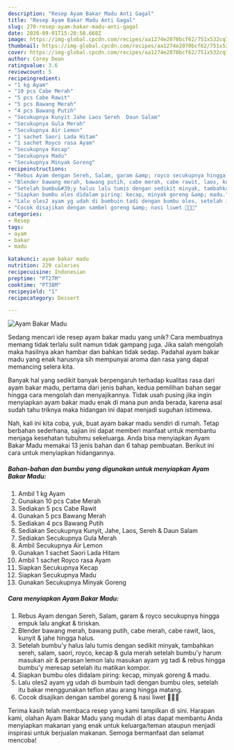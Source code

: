 ```yaml
---
description: "Resep Ayam Bakar Madu Anti Gagal"
title: "Resep Ayam Bakar Madu Anti Gagal"
slug: 270-resep-ayam-bakar-madu-anti-gagal
date: 2020-09-01T15:28:58.668Z
image: https://img-global.cpcdn.com/recipes/aa1274e2070bcf62/751x532cq70/ayam-bakar-madu-foto-resep-utama.jpg
thumbnail: https://img-global.cpcdn.com/recipes/aa1274e2070bcf62/751x532cq70/ayam-bakar-madu-foto-resep-utama.jpg
cover: https://img-global.cpcdn.com/recipes/aa1274e2070bcf62/751x532cq70/ayam-bakar-madu-foto-resep-utama.jpg
author: Corey Dean
ratingvalue: 3.6
reviewcount: 5
recipeingredient:
- "1 kg Ayam"
- "10 pcs Cabe Merah"
- "5 pcs Cabe Rawit"
- "5 pcs Bawang Merah"
- "4 pcs Bawang Putih"
- "Secukupnya Kunyit Jahe Laos Sereh  Daun Salam"
- "Secukupnya Gula Merah"
- "Secukupnya Air Lemon"
- "1 sachet Saori Lada Hitam"
- "1 sachet Royco rasa Ayam"
- "Secukupnya Kecap"
- "Secukupnya Madu"
- "Secukupnya Minyak Goreng"
recipeinstructions:
- "Rebus Ayam dengan Sereh, Salam, garam &amp; royco secukupnya hingga empuk lalu angkat &amp; tiriskan."
- "Blender bawang merah, bawang putih, cabe merah, cabe rawit, laos, kunyit &amp; jahe hingga halus."
- "Setelah bumbu&#39;y halus lalu tumis dengan sedikit minyak, tambahkan sereh, salam, saori, royco, kecap &amp; gula merah setelah bumbu&#39;y harum masukan air &amp; perasan lemon lalu masukan ayam yg tadi &amp; rebus hingga bumbu&#39;y meresap setelah itu matikan kompor."
- "Siapkan bumbu oles didalam piring: kecap, minyak goreng &amp; madu."
- "Lalu oles2 ayam yg udah di bumbuin tadi dengan bumbu oles, setelah itu bakar menggunakan teflon atau arang hingga matang."
- "Cocok disajikan dengan sambel goreng &amp; nasi liwet 🤗😁🤗"
categories:
- Resep
tags:
- ayam
- bakar
- madu

katakunci: ayam bakar madu 
nutrition: 229 calories
recipecuisine: Indonesian
preptime: "PT27M"
cooktime: "PT38M"
recipeyield: "1"
recipecategory: Dessert

---
```



![Ayam Bakar Madu](https://img-global.cpcdn.com/recipes/aa1274e2070bcf62/751x532cq70/ayam-bakar-madu-foto-resep-utama.jpg)

Sedang mencari ide resep ayam bakar madu yang unik? Cara membuatnya memang tidak terlalu sulit namun tidak gampang juga. Jika salah mengolah maka hasilnya akan hambar dan bahkan tidak sedap. Padahal ayam bakar madu yang enak harusnya sih mempunyai aroma dan rasa yang dapat memancing selera kita.



Banyak hal yang sedikit banyak berpengaruh terhadap kualitas rasa dari ayam bakar madu, pertama dari jenis bahan, kedua pemilihan bahan segar hingga cara mengolah dan menyajikannya. Tidak usah pusing jika ingin menyiapkan ayam bakar madu enak di mana pun anda berada, karena asal sudah tahu triknya maka hidangan ini dapat menjadi suguhan istimewa.


Nah, kali ini kita coba, yuk, buat ayam bakar madu sendiri di rumah. Tetap berbahan sederhana, sajian ini dapat memberi manfaat untuk membantu menjaga kesehatan tubuhmu sekeluarga. Anda bisa menyiapkan Ayam Bakar Madu memakai 13 jenis bahan dan 6 tahap pembuatan. Berikut ini cara untuk menyiapkan hidangannya.

<!--inarticleads1-->

##### Bahan-bahan dan bumbu yang digunakan untuk menyiapkan Ayam Bakar Madu:

1. Ambil 1 kg Ayam
1. Gunakan 10 pcs Cabe Merah
1. Sediakan 5 pcs Cabe Rawit
1. Gunakan 5 pcs Bawang Merah
1. Sediakan 4 pcs Bawang Putih
1. Sediakan Secukupnya Kunyit, Jahe, Laos, Sereh &amp; Daun Salam
1. Sediakan Secukupnya Gula Merah
1. Ambil Secukupnya Air Lemon
1. Gunakan 1 sachet Saori Lada Hitam
1. Ambil 1 sachet Royco rasa Ayam
1. Siapkan Secukupnya Kecap
1. Siapkan Secukupnya Madu
1. Gunakan Secukupnya Minyak Goreng




<!--inarticleads2-->

##### Cara menyiapkan Ayam Bakar Madu:

1. Rebus Ayam dengan Sereh, Salam, garam &amp; royco secukupnya hingga empuk lalu angkat &amp; tiriskan.
1. Blender bawang merah, bawang putih, cabe merah, cabe rawit, laos, kunyit &amp; jahe hingga halus.
1. Setelah bumbu&#39;y halus lalu tumis dengan sedikit minyak, tambahkan sereh, salam, saori, royco, kecap &amp; gula merah setelah bumbu&#39;y harum masukan air &amp; perasan lemon lalu masukan ayam yg tadi &amp; rebus hingga bumbu&#39;y meresap setelah itu matikan kompor.
1. Siapkan bumbu oles didalam piring: kecap, minyak goreng &amp; madu.
1. Lalu oles2 ayam yg udah di bumbuin tadi dengan bumbu oles, setelah itu bakar menggunakan teflon atau arang hingga matang.
1. Cocok disajikan dengan sambel goreng &amp; nasi liwet 🤗😁🤗




Terima kasih telah membaca resep yang kami tampilkan di sini. Harapan kami, olahan Ayam Bakar Madu yang mudah di atas dapat membantu Anda menyiapkan makanan yang enak untuk keluarga/teman ataupun menjadi inspirasi untuk berjualan makanan. Semoga bermanfaat dan selamat mencoba!
